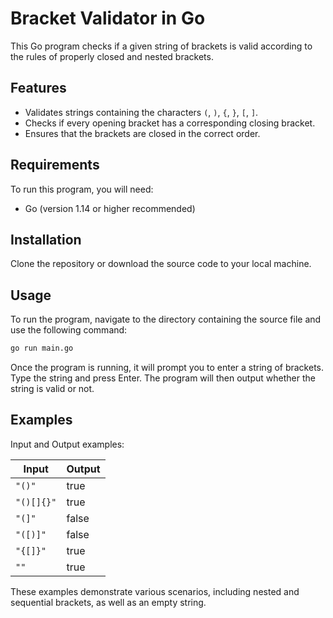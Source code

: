 # Bracket Validator in Go

This Go program checks if a given string of brackets is valid according to the rules of properly closed and nested brackets.

## Features

- Validates strings containing the characters `(`, `)`, `{`, `}`, `[`, `]`.
- Checks if every opening bracket has a corresponding closing bracket.
- Ensures that the brackets are closed in the correct order.

## Requirements

To run this program, you will need:
- Go (version 1.14 or higher recommended)

## Installation

Clone the repository or download the source code to your local machine.

## Usage

To run the program, navigate to the directory containing the source file and use the following command:

```bash
go run main.go
```
Once the program is running, it will prompt you to enter a string of brackets. Type the string and press Enter. The program will then output whether the string is valid or not.

## Examples

Input and Output examples:

| Input    | Output |
|----------|--------|
| `"()"`       | true   |
| `"()[]{}"`   | true   |
| `"(]"`       | false  |
| `"([)]"`     | false  |
| `"{[]}"`     | true   |
| `""`         | true   |
These examples demonstrate various scenarios, including nested and sequential brackets, as well as an empty string.

